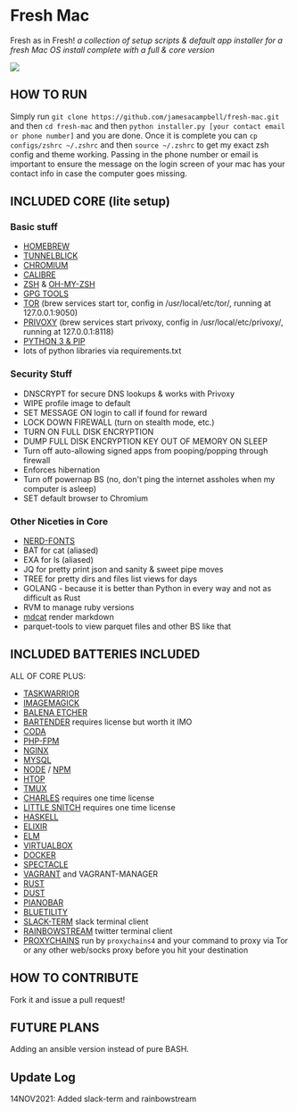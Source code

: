# Fresh Mac

Fresh as in Fresh!
_a collection of setup scripts &amp; default app installer for a fresh Mac OS install complete with a full & core version_

![](https://i.imgur.com/5cNy1F7.png)

## HOW TO RUN

Simply run `git clone https://github.com/jamesacampbell/fresh-mac.git` and then `cd fresh-mac` and then `python installer.py [your contact email or phone number]` and you are done. Once it is complete you can `cp configs/zshrc ~/.zshrc` and then `source ~/.zshrc` to get my exact zsh config and theme working. Passing in the phone number or email is important to ensure the message on the login screen of your mac has your contact info in case the computer goes missing.

## INCLUDED CORE (lite setup)

### Basic stuff
- [HOMEBREW](https://brew.sh)
- [TUNNELBLICK](https://www.tunnelblick.net/)
- [CHROMIUM](https://www.chromium.org/)
- [CALIBRE](https://caibre-ebook.com/)
- [ZSH](https://www.zsh.org/) & [OH-MY-ZSH](http://ohmyz.sh/)
- [GPG TOOLS](https://gpgtools.org/)
- [TOR](https://www.torproject.org/download/download.html.en) (brew services start tor, config in /usr/local/etc/tor/, running at 127.0.0.1:9050)
- [PRIVOXY](http://www.privoxy.org/) (brew services start privoxy, config in /usr/local/etc/privoxy/, running at 127.0.0.1:8118)
- [PYTHON 3 & PIP](https://www.python.org/)
- lots of python libraries via requirements.txt
### Security Stuff  
- DNSCRYPT for secure DNS lookups & works with Privoxy
- WIPE profile image to default
- SET MESSAGE ON login to call if found for reward
- LOCK DOWN FIREWALL (turn on stealth mode, etc.)
- TURN ON FULL DISK ENCRYPTION
- DUMP FULL DISK ENCRYPTION KEY OUT OF MEMORY ON SLEEP
- Turn off auto-allowing signed apps from pooping/popping through firewall
- Enforces hibernation
- Turn off powernap BS (no, don't ping the internet assholes when my computer is asleep)
- SET default browser to Chromium
### Other Niceties in Core  
- [NERD-FONTS](https://github.com/ryanoasis/nerd-fonts)
- BAT for cat (aliased)
- EXA for ls (aliased)
- JQ for pretty print json and sanity & sweet pipe moves
- TREE for pretty dirs and files list views for days
- GOLANG - because it is better than Python in every way and not as difficult as Rust
- RVM to manage ruby versions
- [mdcat](https://github.com/lunaryorn/mdcat) render markdown
- parquet-tools to view parquet files and other BS like that

## INCLUDED BATTERIES INCLUDED

ALL OF CORE PLUS:

- [TASKWARRIOR](https://taskwarrior.org/)
- [IMAGEMAGICK](https://www.imagemagick.org/script/index.php)
- [BALENA ETCHER](https://www.balena.io/etcher/)
- [BARTENDER](https://www.macbartender.com) requires license but worth it IMO
- [CODA](https://www.panic.com/coda/)
- [PHP-FPM](https://php-fpm.org/download/)
- [NGINX](https://nginx.org/en/download.html)
- [MYSQL](https://dev.mysql.com/downloads/)
- [NODE](https://nodejs.org/en/download/) / [NPM](https://www.npmjs.com/package/download)
- [HTOP](http://hisham.hm/htop/)
- [TMUX](https://github.com/tmux/tmux/wiki)
- [CHARLES](https://www.charlesproxy.com/) requires one time license
- [LITTLE SNITCH](https://www.obdev.at/products/littlesnitch/index.html) requires one time license
- [HASKELL](https://www.haskell.org/)
- [ELIXIR](https://elixir-lang.org/)
- [ELM](https://elm-lang.org/)
- [VIRTUALBOX](https://www.virtualbox.org/)
- [DOCKER](https://docs.docker.com/install/)
- [SPECTACLE](https://www.spectacleapp.com/)
- [VAGRANT](https://www.vagrantup.com/) and VAGRANT-MANAGER
- [RUST](https://www.rust-lang.org/)
- [DUST](https://github.com/bootandy/dust)
- [PIANOBAR](https://github.com/PromyLOPh/pianobar/)
- [BLUETILITY](https://github.com/jnross/Bluetility)
- [SLACK-TERM](https://github.com/erroneousboat/slack-term) slack terminal client
- [RAINBOWSTREAM](https://github.com/orakaro/rainbowstream) twitter terminal client
- [PROXYCHAINS](https://github.com/rofl0r/proxychains-ng) run by `proxychains4` and your command to proxy via Tor or any other web/socks proxy before you hit your destination

## HOW TO CONTRIBUTE

Fork it and issue a pull request!

## FUTURE PLANS

Adding an ansible version instead of pure BASH.

## Update Log

14NOV2021: Added slack-term and rainbowstream
